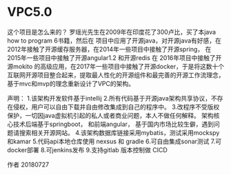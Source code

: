 # VPC5.0

这个项目是怎么来的？ 罗瑶光先生在2009年在印度花了300卢比，买了本java how to program 6书籍，然后在 项目中应用了开源java，对开源java有好感，在2012年接触了开源缓存服务器，在2014年一些项目中接触了开源spring， 在2015年一些项目中接触了开源angular1.2 和开源redis 在 2016年项目中接触了开源mokito 的高级应用，在2017年一些项目中接触了开源docker，于是将这数十个互联网开源项目整合起来，提取最人性化的开源组件和最完善的开源工作流理念，基于mvc和mvp的理念重新设计了VPC的架构。

声明：
1.该架构开发软件基于intellij
2.所有代码基于开源java架构共享协议，不存在侵权，用户可以自由下载并自由修改集成到自己的程序中。
3.改程序不受版权保护，一切因java虚拟机引起的私人或者商业问题，本人不做任何解释。
架构核心技术后端基于springboot， 和前端angular， 基于国内市场比较生僻，遇到问题请搜索相关开源网站。
4.该架构数据库链接采用mybatis，测试采用mockspy 和kamar
5.代码api本地仓库使用 nexsus 和 gradle
6.可自由集成sonar测试
7.可docker部署
8.可jenkins发布
9.支持gitlab 版本控制做 CICD


作者
20180727
